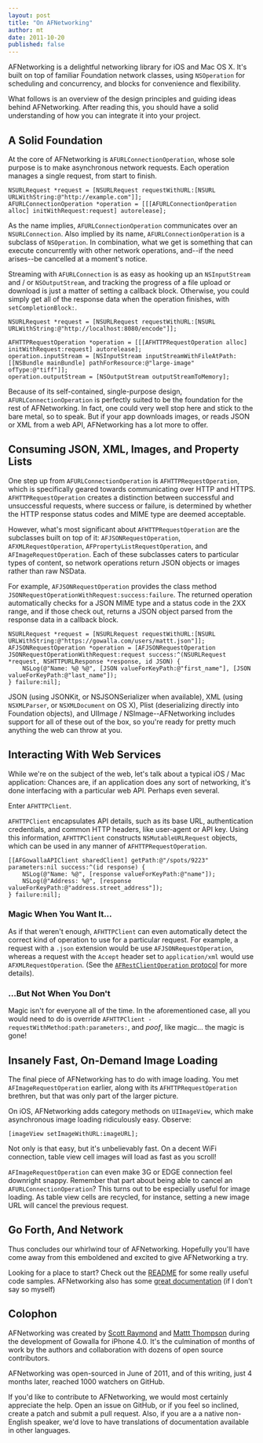 ```yaml
---
layout: post
title: "On AFNetworking"
author: mt
date: 2011-10-20
published: false
---
```


AFNetworking is a delightful networking library for iOS and Mac OS X. It's built on top of familiar Foundation network classes,  using `NSOperation` for scheduling and concurrency, and blocks for convenience and flexibility. 

What follows is an overview of the design principles and guiding ideas behind AFNetworking. After reading this, you should have a solid understanding of how you can integrate it into your project.

## A Solid Foundation

At the core of AFNetworking is `AFURLConnectionOperation`, whose sole purpose is to make asynchronous network requests. Each operation manages a single request, from start to finish.

```
NSURLRequest *request = [NSURLRequest requestWithURL:[NSURL URLWithString:@"http://example.com"]];
AFURLConnectionOperation *operation = [[[AFURLConnectionOperation alloc] initWithRequest:request] autorelease];
```

As the name implies, `AFURLConnectionOperation` communicates over an `NSURLConnection`. Also implied by its name, `AFURLConnectionOperation` is a subclass of `NSOperation`. In combination, what we get is something that can execute concurrently with other network operations, and--if the need arises--be cancelled at a moment's notice.

Streaming with `AFURLConnection` is as easy as hooking up an `NSInputStream` and / or `NSOutputStream`, and tracking the progress of a file upload or download is just a matter of setting a callback block. Otherwise, you could simply get all of  the response data when the operation finishes, with `setCompletionBlock:`.

```
NSURLRequest *request = [NSURLRequest requestWithURL:[NSURL URLWithString:@"http://localhost:8080/encode"]];

AFHTTPRequestOperation *operation = [[[AFHTTPRequestOperation alloc] initWithRequest:request] autorelease];
operation.inputStream = [NSInputStream inputStreamWithFileAtPath:[[NSBundle mainBundle] pathForResource:@"large-image" ofType:@"tiff"]];
operation.outputStream = [NSOutputStream outputStreamToMemory];
```

Because of its self-contained, single-purpose design, `AFURLConnectionOperation` is perfectly suited to be the foundation for the rest of AFNetworking. In fact, one could very well stop here and stick to the bare metal, so to speak. But if your app downloads images, or reads JSON or XML from a web API, AFNetworking has a lot more to offer.

## Consuming JSON, XML, Images, and Property Lists

One step up from `AFURLConnectionOperation` is `AFHTTPRequestOperation`, which is specifically geared towards communicating over HTTP and HTTPS. `AFHTTPRequestOperation` creates a distinction between successful and unsuccessful requests, where success or failure, is determined by whether the HTTP response status codes and MIME type are deemed acceptable.

However, what's most significant about `AFHTTPRequestOperation` are the subclasses built on top of it: `AFJSONRequestOperation`, `AFXMLRequestOperation`, `AFPropertyListRequestOperation`, and `AFImageRequestOperation`. Each of these subclasses caters to particular types of content, so network operations return JSON objects or images rather than raw NSData.

For example, `AFJSONRequestOperation` provides the class method `JSONRequestOperationWithRequest:success:failure`. The returned operation automatically checks for a JSON MIME type and a status code in the 2XX range, and if those check out, returns a JSON object parsed from the response data in a callback block.

```
NSURLRequest *request = [NSURLRequest requestWithURL:[NSURL URLWithString:@"https://gowalla.com/users/mattt.json"]];
AFJSONRequestOperation *operation = [AFJSONRequestOperation JSONRequestOperationWithRequest:request success:^(NSURLRequest *request, NSHTTPURLResponse *response, id JSON) {
    NSLog(@"Name: %@ %@", [JSON valueForKeyPath:@"first_name"], [JSON valueForKeyPath:@"last_name"]);
} failure:nil];
```

JSON (using JSONKit, or NSJSONSerializer when available), XML (using `NSXMLParser`, or `NSXMLDocument` on OS X), Plist (deserializing directly into Foundation objects), and UIImage / NSImage--AFNetworking includes support for all of these out of the box, so you're ready for pretty much anything the web can throw at you.

## Interacting With Web Services

While we're on the subject of the web, let's talk about a typical iOS / Mac application: Chances are, if an application does any sort of networking, it's done interfacing with a particular web API. Perhaps even several. 

Enter `AFHTTPClient`. 

`AFHTTPClient` encapsulates API details, such as its base URL, authentication credentials, and common HTTP headers, like user-agent or API key. Using this information, `AFHTTPClient` constructs `NSMutableURLRequest` objects, which can be used in any manner of `AFHTTPRequestOperation`.

```
[[AFGowallaAPIClient sharedClient] getPath:@"/spots/9223" parameters:nil success:^(id response) {
    NSLog(@"Name: %@", [response valueForKeyPath:@"name"]);
    NSLog(@"Address: %@", [response valueForKeyPath:@"address.street_address"]);
} failure:nil];
```

### Magic When You Want It…

As if that weren't enough, `AFHTTPClient` can even automatically detect the correct kind of operation to use for a particular request. For example, a request with a `.json` extension would be use `AFJSONRequestOperation`, whereas a request with the `Accept` header set to `application/xml` would use `AFXMLRequestOperation`. (See the [`AFRestClientOperation` protocol](http://gowalla.github.com/AFNetworking/Protocols/AFHTTPClientOperation.html) for more details).

### …But Not When You Don't

Magic isn't for everyone all of the time. In the aforementioned case, all you would need to do is override `AFHTTPClient -requestWithMethod:path:parameters:`, and *poof*, like magic… the magic is gone!

## Insanely Fast, On-Demand Image Loading

The final piece of AFNetworking has to do with image loading. You met `AFImageRequestOperation` earlier, along with its `AFHTTPRequestOperation` brethren, but that was only part of the larger picture.

On iOS, AFNetworking adds category methods on `UIImageView`, which make asynchronous image loading ridiculously easy. Observe:

``` obj-c
[imageView setImageWithURL:imageURL];
```

Not only is that easy, but it's unbelievably fast. On a decent WiFi connection, table view cell images will load as fast as you scroll!

`AFImageRequestOperation` can even make 3G or EDGE connection feel downright snappy. Remember that part about being able to cancel an `AFURLConnectionOperation`? This turns out to be especially useful for image loading. As table view cells are recycled, for instance, setting a new image URL will cancel the previous request.

## Go Forth, And Network

Thus concludes our whirlwind tour of AFNetworking. Hopefully you'll have come away from this emboldened and excited to give AFNetworking a try.

Looking for a place to start? Check out the [README](https://github.com/gowalla/AFNetworking/blob/master/README.md) for some really useful code samples. AFNetworking also has some [great documentation](http://gowalla.github.com/AFNetworking/) (if I don't say so myself)

## Colophon 

AFNetworking was created by [Scott Raymond](http://github.com/sco/) and [Mattt Thompson](http://github.com/mattt/) during the development of Gowalla for iPhone 4.0. It's the culmination of months of work by the authors and collaboration with dozens of open source contributors.

AFNetworking was open-sourced in June of 2011, and of this writing, just 4 months later, reached 1000 watchers on GitHub.

If you'd like to contribute to AFNetworking, we would most certainly appreciate the help. Open an issue on GitHub, or if you feel so inclined, create a patch and submit a pull request. Also, if you are a a native non-English speaker, we'd love to have translations of documentation available in other languages.